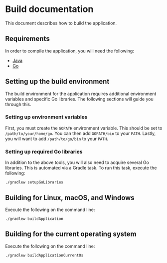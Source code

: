 # Build documentation
This document describes how to build the application.

## Requirements
In order to compile the application, you will need the following:
* [Java](http://www.oracle.com/technetwork/java/javase/downloads/)
* [Go](https://golang.org/dl/)

## Setting up the build environment
The build environment for the application requires additional environment
variables and specific Go libraries. The following sections will guide you
through this.

### Setting up environment variables
First, you must create the `GOPATH` environment variable. This should be set
to `/path/to/your/home/go`. You can then add `GOPATH/bin` to your `PATH`.
Lastly, you will want to add `/path/to/go/bin` to your `PATH`.

### Setting up required Go libraries
In addition to the above tools, you will also need to acquire several Go
libraries. This is automated via a Gradle task. To run this task, execute the
following:
```
./gradlew setupGoLibraries
```

## Building for Linux, macOS, and Windows
Execute the following on the command line:
```
./gradlew buildApplication
```

## Building for the current operating system
Execute the following on the command line:
```
./gradlew buildApplicationCurrentOs
``` 